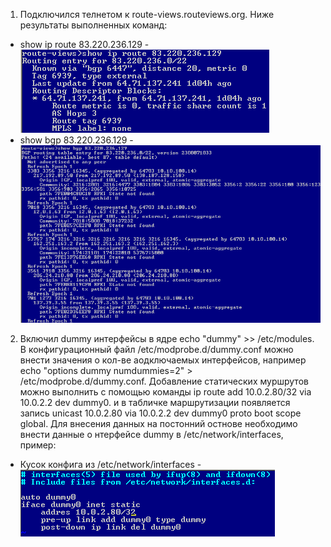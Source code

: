 1. Подключился телнетом к route-views.routeviews.org. Ниже результаты выполненных команд:
* show ip route 83.220.236.129 - ![Task1-1](https://github.com/Atlipoka/devops_netology/blob/main/ComputerNetwork/Lecture3/CN3-task1-1.png)
* show bgp 83.220.236.129 - ![Task1-2](https://github.com/Atlipoka/devops_netology/blob/main/ComputerNetwork/Lecture3/CN3-task1-2.png)
2. Включил dummy интерфейсы в ядре echo "dummy" >> /etc/modules. В конфигурационный файл /etc/modprobe.d/dummy.conf можно внести значения о кол-ве аодключаемых интерфейсов, например echo "options dummy numdummies=2" > /etc/modprobe.d/dummy.conf. Добавление статических муршрутов можно выполнить с помощью команды  ip route add 10.0.2.80/32 via 10.0.2.2 dev dummy0. и в табличке маршрутизации появляется запись unicast 10.0.2.80 via 10.0.2.2 dev dummy0 proto boot scope global. Для внесения данных на постонний остнове необходимо внести данные о нтерфейсе dummy в /etc/network/interfaces, пример:
* Кусок конфига из /etc/network/interfaces - ![Task2](https://github.com/Atlipoka/devops_netology/blob/main/ComputerNetwork/Lecture3/CN3-task2.png)
